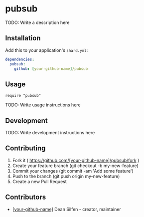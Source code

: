 # pubsub

TODO: Write a description here

## Installation


Add this to your application's `shard.yml`:

```yaml
dependencies:
  pubsub:
    github: [your-github-name]/pubsub
```


## Usage


```crystal
require "pubsub"
```


TODO: Write usage instructions here

## Development

TODO: Write development instructions here

## Contributing

1. Fork it ( https://github.com/[your-github-name]/pubsub/fork )
2. Create your feature branch (git checkout -b my-new-feature)
3. Commit your changes (git commit -am 'Add some feature')
4. Push to the branch (git push origin my-new-feature)
5. Create a new Pull Request

## Contributors

- [[your-github-name]](https://github.com/[your-github-name]) Dean Silfen - creator, maintainer
